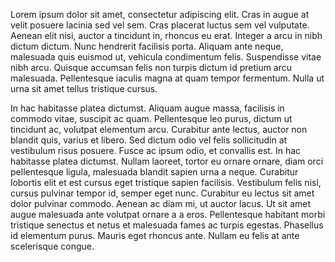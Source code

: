 Lorem ipsum dolor sit amet, consectetur adipiscing elit. Cras in augue at velit posuere lacinia sed vel sem. Cras placerat luctus sem vel vulputate. Aenean elit nisi, auctor a tincidunt in, rhoncus eu erat. Integer a arcu in nibh dictum dictum. Nunc hendrerit facilisis porta. Aliquam ante neque, malesuada quis euismod ut, vehicula condimentum felis. Suspendisse vitae nibh arcu. Quisque accumsan felis non turpis dictum id pretium arcu malesuada. Pellentesque iaculis magna at quam tempor fermentum. Nulla ut urna sit amet tellus tristique cursus.

In hac habitasse platea dictumst. Aliquam augue massa, facilisis in commodo vitae, suscipit ac quam. Pellentesque leo purus, dictum ut tincidunt ac, volutpat elementum arcu. Curabitur ante lectus, auctor non blandit quis, varius et libero. Sed dictum odio vel felis sollicitudin at vestibulum risus posuere. Fusce ac ipsum odio, et convallis est. In hac habitasse platea dictumst. Nullam laoreet, tortor eu ornare ornare, diam orci pellentesque ligula, malesuada blandit sapien urna a neque. Curabitur lobortis elit et est cursus eget tristique sapien facilisis. Vestibulum felis nisl, cursus pulvinar tempor id, semper eget nunc. Curabitur eu lectus sit amet dolor pulvinar commodo. Aenean ac diam mi, ut auctor lacus. Ut sit amet augue malesuada ante volutpat ornare a a eros. Pellentesque habitant morbi tristique senectus et netus et malesuada fames ac turpis egestas. Phasellus id elementum purus. Mauris eget rhoncus ante. Nullam eu felis at ante scelerisque congue.